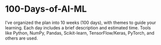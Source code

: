 # 100-Days-of-AI-ML
I’ve organized the plan into 10 weeks (100 days), with themes to guide your learning. Each day includes a brief description and estimated time. Tools like Python, NumPy, Pandas, Scikit-learn, TensorFlow/Keras, PyTorch, and others are used.
